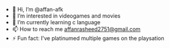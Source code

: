 - 👋 Hi, I’m @affan-afk
- 👀 I’m interested in videogames and movies
- 🌱 I’m currently learning c language
- 📫 How to reach me affanrasheed2751@gmail.com
- ⚡ Fun fact: I've platinumed multiple games on the playsation 

<!---
affan-afk/affan-afk is a ✨ special ✨ repository because its `README.md` (this file) appears on your GitHub profile.
You can click the Preview link to take a look at your changes.
--->
